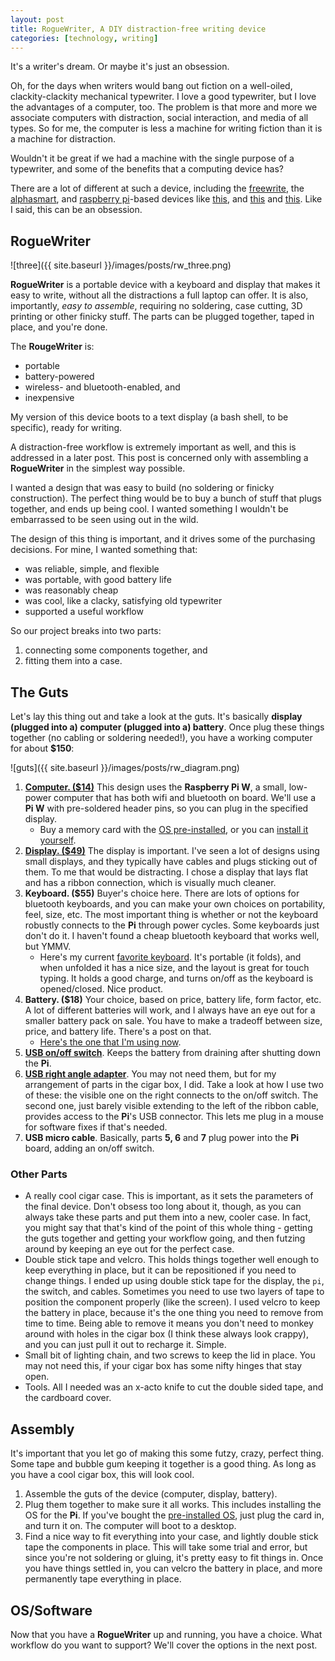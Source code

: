 ```yaml
---
layout: post
title: RogueWriter, A DIY distraction-free writing device
categories: [technology, writing]
---
```


It's a writer's dream. Or maybe it's just an obsession.

Oh, for the days when writers would bang out fiction on a
well-oiled, clackity-clackity mechanical typewriter. I love a good typewriter, but I love the advantages 
of a computer, too. The problem is that more and more we associate computers with 
distraction, social interaction, and media of all types. So for me, the computer 
is less a machine for writing fiction than it is a machine for distraction. 

Wouldn't it be great if we had a machine with the single purpose of a typewriter, and some of the benefits that a computing device has?

There are a lot of different at such a device, including the
[freewrite](https://getfreewrite.com/products/freewrite-smart-typewriter), the
[alphasmart](https://en.wikipedia.org/wiki/AlphaSmart), and [
raspberry pi](https://en.wikipedia.org/wiki/Raspberry_Pi)-based devices like 
[this](https://www.reddit.com/r/raspberry_pi/comments/7e4n2n/my_portable_distractionfree_writing_machine/),
and
[this](https://www.hackster.io/news/scripto-is-a-distraction-free-raspberry-pi-powered-writing-device-65916a3e5bb7)
and
[this](https://spectrum.ieee.org/geek-life/hands-on/write-without-distraction-with-this-diy-eink-typewriter).
Like I said, this can be an obsession.

## RogueWriter

![three]({{ site.baseurl }}/images/posts/rw_three.png)

**RogueWriter** is a portable device with a keyboard and display that makes it easy to write, without all the distractions 
a full laptop can offer. It is also, importantly, *easy to assemble*, requiring
no soldering, case cutting, 3D printing or other finicky stuff. The parts can be
plugged together, taped in place, and you're done.

The **RougeWriter** is:

- portable
- battery-powered
- wireless- and bluetooth-enabled, and
- inexpensive

My version of this device boots to a text display (a bash shell, to be specific), ready for writing.

A distraction-free workflow is extremely important as well, and this is
addressed in a later post. This post is concerned only with assembling
a **RogueWriter** in the simplest way possible.

I wanted a design that was easy to build (no soldering or finicky construction). 
The perfect thing would be to buy a bunch of stuff that plugs together, and
ends up being cool. I wanted something I wouldn't be embarrassed to be seen 
using out in the wild. 

The design of this thing is important, and it drives some of 
the purchasing decisions. For mine, I wanted something that:

- was reliable, simple, and flexible
- was portable, with good battery life
- was reasonably cheap 
- was cool, like a clacky, satisfying old typewriter 
- supported a useful workflow

So our project breaks into two parts:

1. connecting some components together, and 
2. fitting them into a case.

## The Guts

Let's lay this thing out and take a look at the guts. It's basically **display (plugged into a) computer (plugged into a) battery**. Once plug these things
together (no cabling or soldering needed!), you have a working computer for about **$150**:

![guts]({{ site.baseurl }}/images/posts/rw_diagram.png)

1. [**Computer. ($14)**](https://www.adafruit.com/product/3708) This design uses
the **Raspberry Pi W**, a small, low-power computer that has both wifi and
bluetooth on board. We'll use a **Pi W** with pre-soldered header pins, so you can plug in the specified display.
	- Buy a memory card with the [OS pre-installed](https://www.adafruit.com/product/3259), or you can [install it yourself](https://www.raspberrypi.org/downloads/noobs/). 
2. [**Display. ($49)**](https://www.amazon.com/gp/product/B0716RVNTS/ref=ppx_yo_dt_b_search_asin_title?ie=UTF8&psc=1)
The display is important. I've seen a lot of designs using small displays, and they typically have
cables and plugs sticking out of them. To me that would be distracting. I chose
a display that lays flat and has a ribbon connection, which is visually much cleaner.
3. **Keyboard. ($55)** Buyer's choice here. There are lots of options for
bluetooth keyboards, and you can make your own choices on portability, feel,
size, etc. The most important thing is whether or not the keyboard robustly
connects to the **Pi** through power cycles. Some keyboards just don't do it.
I haven't found a cheap bluetooth keyboard that works well, but YMMV.
    - Here's my current [favorite keyboard](https://www.amazon.com/gp/product/B019PIXO78/ref=ppx_yo_dt_b_search_asin_title?ie=UTF8&psc=1). It's portable (it folds), and when unfolded it has a nice size, and the layout is great for touch typing. It holds a good charge, and turns on/off as the keyboard is opened/closed. Nice product.
4. **Battery. ($18)** Your choice, based on price, battery life, form factor,
etc. A lot of different batteries will work, and I always have an eye out for
a smaller battery pack on sale. You have to make a tradeoff between size, price,
and battery life. There's a post on that.
    - [Here's the one that I'm using now](https://www.amazon.com/POWERADD-Pilot-2GS-High-Speed-Smartphone/dp/B00N2JBTEM/ref=sr_1_1_sspa?keywords=poweradd%2B10000).
5. [**USB on/off
switch**](https://www.amazon.com/gp/product/B07CTHKXDW/ref=ppx_yo_dt_b_search_asin_title?ie=UTF8&psc=1).
    Keeps the battery from draining after shutting down the **Pi**.
6. [**USB right angle
adapter**](https://www.amazon.com/gp/product/B01C6031MA/ref=ppx_yo_dt_b_search_asin_title?ie=UTF8&psc=1).
You may not need them, but for my arrangement of parts in the cigar box,
I did. Take a look at how I use two of these: the visible one on the
right connects to the on/off switch. The second one, just barely visible
extending to the left of the ribbon cable, provides access to the **Pi**'s USB
connector. This lets me plug in a mouse for software fixes if that's needed.
7. **USB micro cable**. Basically, parts **5, 6** and **7** plug power into the
**Pi** board, adding an on/off switch.

### Other Parts

- A really cool cigar case. This is important, as it sets the parameters of the
  final device. Don't obsess too long about it, though, as you can always take
  these parts and put them into a new, cooler case. In fact, you might say that
  that's kind of the point of this whole thing - getting the guts together and
  getting your workflow going, and then futzing around by keeping an eye out for
  the perfect case.
- Double stick tape and velcro. This holds things together well enough to keep
  everything in place, but it can be repositioned if you need to change things. I ended up using 
  double stick tape for the display, the `pi`, the switch, and cables. Sometimes
  you need to use two layers of tape to position the component properly (like the
  screen). I used
  velcro to keep the battery in place, because it's the one thing you need to
  remove from time to time. Being able to remove it means you don't need to 
  monkey around with holes in the cigar box (I think these always look crappy),
  and you can just pull it out to recharge it. Simple.
- Small bit of lighting chain, and two screws to keep the lid in place. You
  may not need this, if your cigar box has some nifty hinges that stay open.
- Tools. All I needed was an x-acto knife to cut the double sided tape, and the cardboard cover.

## Assembly

It's important that you let go of making this some futzy, crazy, perfect thing.
Some tape and bubble gum keeping it together is a good thing. As long as you have a cool cigar box, this will look cool.

1. Assemble the guts of the device (computer, display, battery).
2. Plug them together to make sure it all works. This includes installing the OS for the **Pi**. If you've bought the [pre-installed OS](https://www.adafruit.com/product/3259), just plug the card in, and turn it on. The computer will boot to a desktop.
3. Find a nice way to fit everything into your case, and lightly double stick tape the components in place. This will take some trial and error, but since you're not soldering or gluing, it's pretty easy to fit things in. Once you have things settled in, you can velcro the battery in place, and more permanently tape everything in place.


## OS/Software

Now that you have a **RogueWriter** up and running, you have a choice. What workflow
do you want to support? We'll cover the options in the next post.
